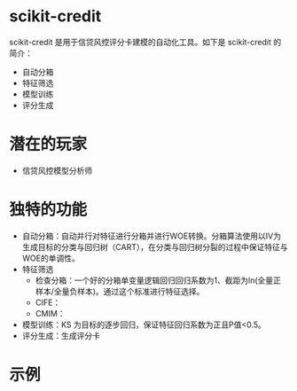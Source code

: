 # scikit-credit
scikit-credit 是用于信贷风控评分卡建模的自动化工具。如下是 scikit-credit 的简介：
* 自动分箱
* 特征筛选
* 模型训练
* 评分生成

# 潜在的玩家
* 信贷风控模型分析师

# 独特的功能
* 自动分箱：自动并行对特征进行分箱并进行WOE转换。分箱算法使用以IV为生成目标的分类与回归树（CART），在分类与回归树分裂的过程中保证特征与WOE的单调性。
* 特征筛选
  * 检查分箱：一个好的分箱单变量逻辑回归回归系数为1、截距为ln(全量正样本/全量负样本)。通过这个标准进行特征选择。
  * CIFE：
  * CMIM：
* 模型训练：KS 为目标的逐步回归，保证特征回归系数为正且P值<0.5。
* 评分生成：生成评分卡

# 示例